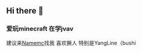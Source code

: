 ## Hi there 👋
### 爱玩minecraft 在学jvav
建议来[Namemc](https://namemc.com/profile/xingyuan1023.1)找我
喜欢撅人 特别是YangLine（bushi

<!--
**xingyuan1023/xingyuan1023** is a ✨ _special_ ✨ repository because its `README.md` (this file) appears on your GitHub profile.

Here are some ideas to get you started:

- 🔭 I’m currently working on ...
- 🌱 I’m currently learning ...
- 👯 I’m looking to collaborate on ...
- 🤔 I’m looking for help with ...
- 💬 Ask me about ...
- 📫 How to reach me: ...
- 😄 Pronouns: ...
- ⚡ Fun fact: ...
-->
